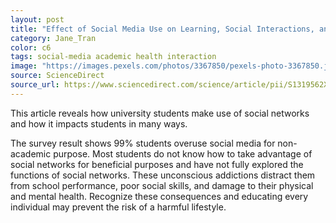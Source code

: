 ```yaml
---
layout: post
title: "Effect of Social Media Use on Learning, Social Interactions, and Sleep Duration Among University Students"
category: Jane_Tran
color: c6
tags: social-media academic health interaction
image: "https://images.pexels.com/photos/3367850/pexels-photo-3367850.jpeg?cs=srgb&dl=pexels-mikotoraw-photographer-3367850.jpg&fm=jpg"
source: ScienceDirect
source_url: https://www.sciencedirect.com/science/article/pii/S1319562X21000103
---
```


This article reveals how university students make use of social networks and how it impacts students in many ways.
<!--more-->

The survey result shows 99% students overuse social media for non-academic purpose.
Most students do not know how to take advantage of social networks for beneficial purposes and have not fully explored the functions of social networks.
These unconscious addictions distract them from school performance, poor social skills, and damage to their physical and mental health.
Recognize these consequences and educating every individual may prevent the risk of a harmful lifestyle.
